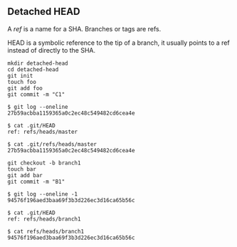 ## Detached HEAD

A *ref* is a name for a SHA. Branches or tags are refs.

HEAD is a symbolic reference to the tip of a branch, it usually points to a ref instead of directly to the SHA.

```
mkdir detached-head
cd detached-head
git init
touch foo
git add foo
git commit -m "C1"

$ git log --oneline
27b59acbba1159365a0c2ec48c549482cd6cea4e

$ cat .git/HEAD
ref: refs/heads/master

$ cat .git/refs/heads/master
27b59acbba1159365a0c2ec48c549482cd6cea4e

git checkout -b branch1
touch bar 
git add bar
git commit -m "B1"

$ git log --oneline -1
94576f196aed3baa69f3b3d226ec3d16ca65b56c

$ cat .git/HEAD
ref: refs/heads/branch1

$ cat refs/heads/branch1
94576f196aed3baa69f3b3d226ec3d16ca65b56c
```